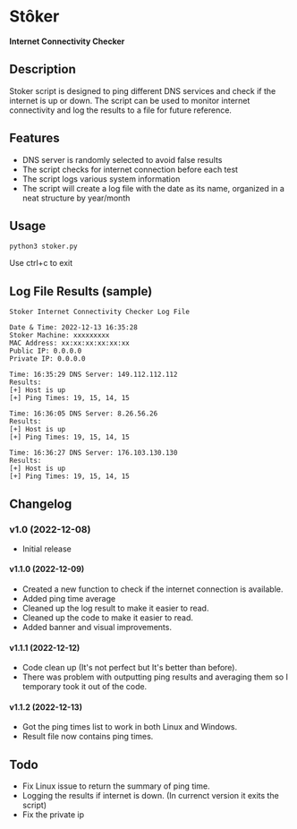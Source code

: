 # Stôker
**Internet Connectivity Checker**

## Description
Stoker script is designed to ping different DNS services and check if the internet is up or down. The script can be used to monitor internet connectivity and log the results to a file for future reference.

## Features
- DNS server is randomly selected to avoid false results
- The script checks for internet connection before each test
- The script logs various system information
- The script will create a log file with the date as its name, organized in a neat structure by year/month

## Usage
```
python3 stoker.py
```

Use ctrl+c to exit

## Log File Results (sample)
```
Stoker Internet Connectivity Checker Log File

Date & Time: 2022-12-13 16:35:28
Stoker Machine: xxxxxxxxx
MAC Address: xx:xx:xx:xx:xx:xx
Public IP: 0.0.0.0
Private IP: 0.0.0.0

Time: 16:35:29 DNS Server: 149.112.112.112
Results: 
[+] Host is up
[+] Ping Times: 19, 15, 14, 15

Time: 16:36:05 DNS Server: 8.26.56.26
Results: 
[+] Host is up
[+] Ping Times: 19, 15, 14, 15

Time: 16:36:27 DNS Server: 176.103.130.130
Results: 
[+] Host is up
[+] Ping Times: 19, 15, 14, 15
```

## Changelog
### v1.0 (2022-12-08)
- Initial release

#### v1.1.0 (2022-12-09)
- Created a new function to check if the internet connection is available.
- Added ping time average
- Cleaned up the log result to make it easier to read.
- Cleaned up the code to make it easier to read.
- Added banner and visual improvements.

#### v1.1.1 (2022-12-12)
- Code clean up (It's not perfect but It's better than before).
- There was problem with outputting ping results and averaging them so I temporary took it out of the code.

#### v1.1.2 (2022-12-13)
- Got the ping times list to work in both Linux and Windows.
- Result file now contains ping times.

## Todo
- Fix Linux issue to return the summary of ping time.
- Logging the results if internet is down. (In currenct version it exits the script)
- Fix the private ip
